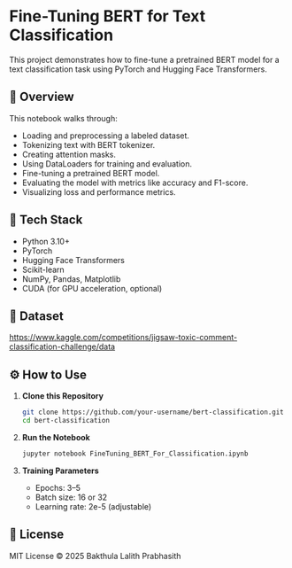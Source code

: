 # Fine-Tuning BERT for Text Classification

This project demonstrates how to fine-tune a pretrained BERT model for a text classification task using PyTorch and Hugging Face Transformers.

## 📌 Overview

This notebook walks through:

- Loading and preprocessing a labeled dataset.
- Tokenizing text with BERT tokenizer.
- Creating attention masks.
- Using DataLoaders for training and evaluation.
- Fine-tuning a pretrained BERT model.
- Evaluating the model with metrics like accuracy and F1-score.
- Visualizing loss and performance metrics.

## 🧰 Tech Stack

- Python 3.10+
- PyTorch
- Hugging Face Transformers
- Scikit-learn
- NumPy, Pandas, Matplotlib
- CUDA (for GPU acceleration, optional)

## 📁 Dataset

https://www.kaggle.com/competitions/jigsaw-toxic-comment-classification-challenge/data

## ⚙️ How to Use

1. **Clone this Repository**
    ```bash
    git clone https://github.com/your-username/bert-classification.git
    cd bert-classification
    ```

2. **Run the Notebook**
    ```bash
    jupyter notebook FineTuning_BERT_For_Classification.ipynb
    ```

3. **Training Parameters**
   - Epochs: 3–5
   - Batch size: 16 or 32
   - Learning rate: 2e-5 (adjustable)


## 📜 License

MIT License © 2025 Bakthula Lalith Prabhasith
